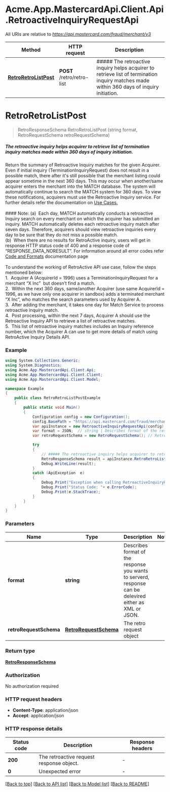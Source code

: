 # Acme.App.MastercardApi.Client.Api.RetroactiveInquiryRequestApi

All URIs are relative to *https://api.mastercard.com/fraud/merchant/v3*

Method | HTTP request | Description
------------- | ------------- | -------------
[**RetroRetroListPost**](RetroactiveInquiryRequestApi.md#retroretrolistpost) | **POST** /retro/retro-list | ##### The retroactive inquiry helps acquirer to retrieve list of termination inquiry matches made within 360 days of inquiry initiation.


<a name="retroretrolistpost"></a>
# **RetroRetroListPost**
> RetroResponseSchema RetroRetroListPost (string format, RetroRequestSchema retroRequestSchema)

##### The retroactive inquiry helps acquirer to retrieve list of termination inquiry matches made within 360 days of inquiry initiation.

Return the summary of Retroactive Inquiry matches for the given Acquirer. Even if initial inquiry (TerminationInquiryRequest) does not result in a possible match, there after it's still possible that the merchant listing could appear sometime in the next 360 days. This may occur when another/same acquirer enters the merchant into the MATCH database. The system will automatically continue to search the MATCH system for 360 days. To view these notifications, acquirers must use the Retroactive Inquiry service. For further details refer the documentation on [Use Cases.](/match/documentation/use-cases) <br><br> #### Note: (a)  Each day, MATCH automatically conducts a retroactive Inquiry search on every merchant on which the acquirer has submitted an inquiry. MATCH automatically deletes each retroactive inquiry match after seven days. Therefore, acquirers should view retroactive inquiries every day to be sure that they do not miss a possible match. <br> (b)  When there are no results for RetroActive inquiry, users will get in response HTTP status code of 400 and a response code of “RESPONSE_DATA_NORESULT”. For information around all error codes refer [Code and Formats](/match/documentation/code-and-formats) documentation page <br><br> To understand the working of RetroActive API use case, follow the steps mentioned below: <br> 1.  Acquirer A (AcquirerId = 1996) uses a TerminationInquiryRequest for a merchant “X Inc”  but doesn’t find a match. <br> 2.  Within the next 360 days, same/another Acquirer (use same AcquirerId = 1996, as we have only one acquirer in sandbox) adds a terminated merchant “X Inc”, who matches the search parameters used by Acquirer A.  <br> 3.  After adding the merchant, it takes one day for Match Service to process retroactive inquiry match. <br> 4.  Post processing, within the next 7 days, Acquirer A should use the Retroactive Inquiry API to retrieve a list of retroactive matches.  <br> 5.  This list of retroactive inquiry matches includes an Inquiry reference number, which the Acquirer A can use to get more details of match using RetroActive Inquiry Details API.  

### Example
```csharp
using System.Collections.Generic;
using System.Diagnostics;
using Acme.App.MastercardApi.Client.Api;
using Acme.App.MastercardApi.Client.Client;
using Acme.App.MastercardApi.Client.Model;

namespace Example
{
    public class RetroRetroListPostExample
    {
        public static void Main()
        {
            Configuration config = new Configuration();
            config.BasePath = "https://api.mastercard.com/fraud/merchant/v3";
            var apiInstance = new RetroactiveInquiryRequestApi(config);
            var format = JSON;  // string | Describes format of the response you wants to serverd, response can be delevired either as XML or JSON.
            var retroRequestSchema = new RetroRequestSchema(); // RetroRequestSchema | The retro request object

            try
            {
                // ##### The retroactive inquiry helps acquirer to retrieve list of termination inquiry matches made within 360 days of inquiry initiation.
                RetroResponseSchema result = apiInstance.RetroRetroListPost(format, retroRequestSchema);
                Debug.WriteLine(result);
            }
            catch (ApiException  e)
            {
                Debug.Print("Exception when calling RetroactiveInquiryRequestApi.RetroRetroListPost: " + e.Message );
                Debug.Print("Status Code: "+ e.ErrorCode);
                Debug.Print(e.StackTrace);
            }
        }
    }
}
```

### Parameters

Name | Type | Description  | Notes
------------- | ------------- | ------------- | -------------
 **format** | **string**| Describes format of the response you wants to serverd, response can be delevired either as XML or JSON. | 
 **retroRequestSchema** | [**RetroRequestSchema**](RetroRequestSchema.md)| The retro request object | 

### Return type

[**RetroResponseSchema**](RetroResponseSchema.md)

### Authorization

No authorization required

### HTTP request headers

 - **Content-Type**: application/json
 - **Accept**: application/json


### HTTP response details
| Status code | Description | Response headers |
|-------------|-------------|------------------|
| **200** | The retroactive request response object. |  -  |
| **0** | Unexpected error |  -  |

[[Back to top]](#) [[Back to API list]](../README.md#documentation-for-api-endpoints) [[Back to Model list]](../README.md#documentation-for-models) [[Back to README]](../README.md)

